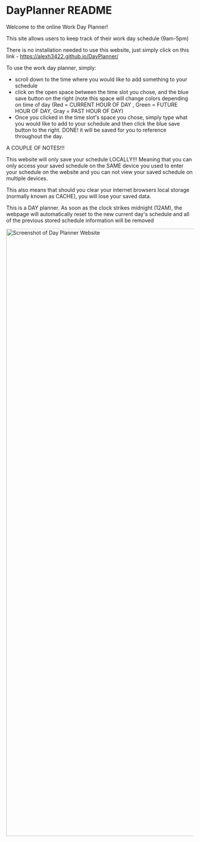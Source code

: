 # DayPlanner README

Welcome to the online Work Day Planner!


This site allows users to keep track of their work day schedule (9am-5pm)

There is no installation needed to use this website, just simply click on this link - https://alexh3422.github.io/DayPlanner/

To use the work day planner, simply: 

- scroll down to the time where you would like to add something to your schedule
- click on the open space between the time slot you chose, and the blue save button on the right 
      (note this space will change colors depending on time of day (Red = CURRENT HOUR OF DAY , Green = FUTURE HOUR OF DAY, Gray = PAST HOUR OF DAY)
- Once you clicked in the time slot's space you chose, simply type what you would like to add to your schedule and then click the blue save button to the     right. DONE! it will be saved for you to reference throughout the day. 




A COUPLE OF NOTES!!! 

This website will only save your schedule LOCALLY!!! Meaning that you can only access your saved schedule on the SAME device you used to enter your schedule on the website and you can not view your saved schedule on multiple devices.

This also means that should you clear your internet browsers local storage (normally known as CACHE), you will lose your saved data. 

This is a DAY planner. As soon as the clock strikes midnight (12AM), the webpage will automatically reset to the new current day's schedule and all of the previous stored schedule information will be removed

<img width="1632" alt="Screenshot of Day Planner Website" src="https://user-images.githubusercontent.com/115325648/211138955-8094c223-7554-42e4-82bf-44e4201c593f.png">

